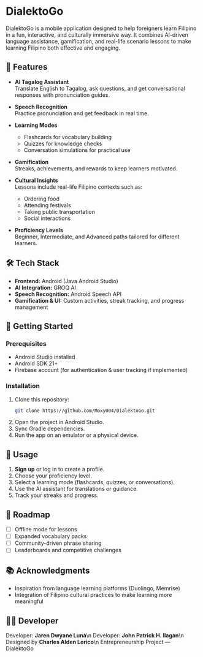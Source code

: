 # DialektoGo

DialektoGo is a mobile application designed to help foreigners learn Filipino in a fun, interactive, and culturally immersive way. It combines AI-driven language assistance, gamification, and real-life scenario lessons to make learning Filipino both effective and engaging.

## 📱 Features

- **AI Tagalog Assistant**  
  Translate English to Tagalog, ask questions, and get conversational responses with pronunciation guides.

- **Speech Recognition**  
  Practice pronunciation and get feedback in real time.

- **Learning Modes**  
  - Flashcards for vocabulary building  
  - Quizzes for knowledge checks  
  - Conversation simulations for practical use

- **Gamification**  
  Streaks, achievements, and rewards to keep learners motivated.

- **Cultural Insights**  
  Lessons include real-life Filipino contexts such as:  
  - Ordering food  
  - Attending festivals  
  - Taking public transportation  
  - Social interactions

- **Proficiency Levels**  
  Beginner, Intermediate, and Advanced paths tailored for different learners.

## 🛠️ Tech Stack

- **Frontend:** Android (Java Android Studio)  
- **AI Integration:** GROQ AI
- **Speech Recognition:** Android Speech API  
- **Gamification & UI:** Custom activities, streak tracking, and progress management

## 🚀 Getting Started

### Prerequisites
- Android Studio installed  
- Android SDK 21+  
- Firebase account (for authentication & user tracking if implemented)

### Installation
1. Clone this repository:  
   ```bash
   git clone https://github.com/Moxy004/DialektoGo.git
   ```
2. Open the project in Android Studio.  
3. Sync Gradle dependencies.  
4. Run the app on an emulator or a physical device.

## 📖 Usage

1. **Sign up** or log in to create a profile.  
2. Choose your proficiency level.  
3. Select a learning mode (flashcards, quizzes, or conversations).  
4. Use the AI assistant for translations or guidance.  
5. Track your streaks and progress.

## 🎯 Roadmap

- [ ] Offline mode for lessons  
- [ ] Expanded vocabulary packs  
- [ ] Community-driven phrase sharing  
- [ ] Leaderboards and competitive challenges

## 📚 Acknowledgments

- Inspiration from language learning platforms (Duolingo, Memrise)  
- Integration of Filipino cultural practices to make learning more meaningful

## 👨‍💻 Developer

Developer: **Jaren Dwyane Luna**\n
Developer: **John Patrick H. Ilagan**\n
Designed by **Charles Alden Lorico**\n
Entrepreneurship Project — DialektoGo
